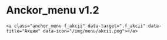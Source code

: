 # Anckor_menu v1.2

    <a class="anchor_menu f_akcii" data-target=".f_akcii" data-title="Акции" data-icon="/img/menu/akcii.png"></a>